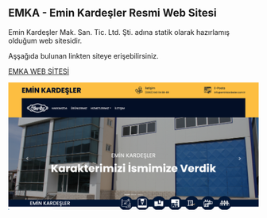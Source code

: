 ## EMKA - Emin Kardeşler Resmi Web Sitesi

Emin Kardeşler Mak. San. Tic. Ltd. Şti. adına statik olarak hazırlamış olduğum web sitesidir. 

Aşşağıda bulunan linkten siteye erişebilirsiniz.


[EMKA WEB SİTESİ](http://www.eminkardesler.com.tr)


![index.html Ekran görüntüsü](/index.png)